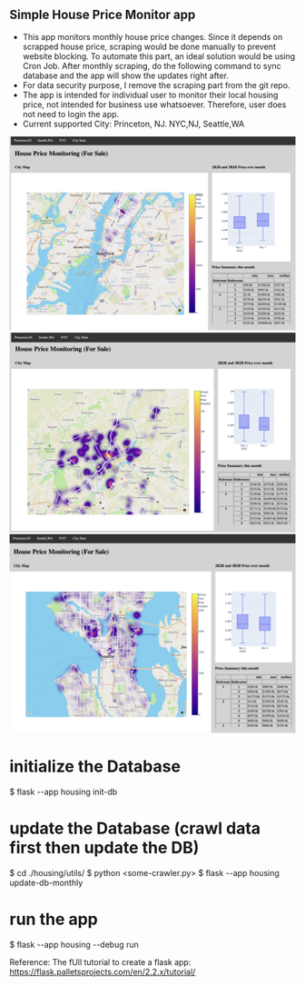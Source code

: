 ## Simple House Price Monitor app

- This app monitors monthly house price changes. Since it depends on scrapped house price, scraping
  would be done manually to prevent website blocking. To automate this part, an ideal solution would be using Cron Job.
  After monthly scraping, do the following command to sync database and the app will show the updates right after.
- For data security purpose, I remove the scraping part from the git repo.
- The app is intended for individual user to monitor their local housing price, not intended for business use whatsoever. Therefore, user does not need to login the app.
- Current supported City: Princeton, NJ. NYC,NJ, Seattle,WA


![NYC](markdown_images/NYC.png)
![Princeton](markdown_images/Princeton.png)
![Seattle](markdown_images/Seattle.png)


# initialize the Database
$ flask --app housing init-db

# update the Database (crawl data first then update the DB)
$ cd ./housing/utils/
$ python <some-crawler.py>
$ flask --app housing update-db-monthly

# run the app
$ flask --app housing --debug run

Reference:
The fUll tutorial to create a flask app: https://flask.palletsprojects.com/en/2.2.x/tutorial/
